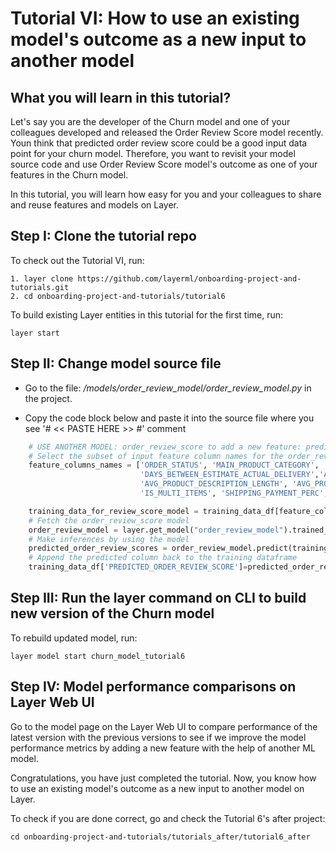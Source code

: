 # Tutorial VI: How to use an existing model's outcome as a new input to another model


## What you will learn in this tutorial?

Let's say you are the developer of the Churn model and one of your colleagues developed and released the Order Review Score model recently. 
Youn think that predicted order review score could be a good input data point for your churn model. Therefore, you want to revisit your model
source code and use Order Review Score model's outcome as one of your features in the Churn model. 

In this tutorial, you will learn how easy for you and your colleagues to share and reuse features and models on Layer.


## Step I: Clone the tutorial repo
To check out the Tutorial VI, run:
```commandline
1. layer clone https://github.com/layerml/onboarding-project-and-tutorials.git
2. cd onboarding-project-and-tutorials/tutorial6
```

To build existing Layer entities in this tutorial for the first time, run:
```commandline
layer start
```


## Step II: Change model source file
- Go to the file: _/models/order_review_model/order_review_model.py_ in the project.


- Copy the code block below and paste it into the source file where you see '# << PASTE HERE >> #' comment 


```python
    # USE ANOTHER MODEL: order_review_score to add a new feature: predicted_order_review_scores
    # Select the subset of input feature column names for the order_review_score model
    feature_columns_names = ['ORDER_STATUS', 'MAIN_PRODUCT_CATEGORY', 'MAIN_PAYMENT_TYPE',
                             'DAYS_BETWEEN_ESTIMATE_ACTUAL_DELIVERY','AVG_PRODUCT_NAME_LENGTH',
                             'AVG_PRODUCT_DESCRIPTION_LENGTH', 'AVG_PRODUCT_PHOTOS_QTY',
                             'IS_MULTI_ITEMS', 'SHIPPING_PAYMENT_PERC', 'TOTAL_WAITING']

    training_data_for_review_score_model = training_data_df[feature_columns_names]
    # Fetch the order_review_score model
    order_review_model = layer.get_model("order_review_model").trained_model_object
    # Make inferences by using the model
    predicted_order_review_scores = order_review_model.predict(training_data_for_review_score_model)
    # Append the predicted column back to the training dataframe
    training_data_df['PREDICTED_ORDER_REVIEW_SCORE']=predicted_order_review_scores
```
## Step III: Run the layer command on CLI to build new version of the Churn model
To rebuild updated model, run:
```commandline
layer model start churn_model_tutorial6
```

## Step IV: Model performance comparisons on Layer Web UI

Go to the model page on the Layer Web UI to compare performance of the latest version with the previous versions to see if we improve
the model performance metrics by adding a new feature with the help of another ML model.

Congratulations, you have just completed the tutorial. Now, you know how to use an existing model's outcome as a new input to another model on Layer.

To check if you are done correct, go and check the Tutorial 6's after project:
```commandline
cd onboarding-project-and-tutorials/tutorials_after/tutorial6_after
```
